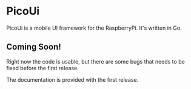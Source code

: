 # PicoUi

PicoUi is a mobile UI framework for the RaspberryPi. It's written in Go.

## Coming Soon!

Right now the code is usable, but there are some bugs that needs to be fixed before the first release.

The documentation is provided with the first release.
